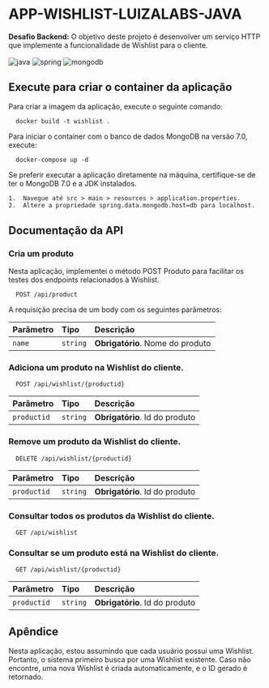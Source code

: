# APP-WISHLIST-LUIZALABS-JAVA

**Desafio Backend:** O objetivo deste projeto é desenvolver um serviço HTTP que implemente a funcionalidade de Wishlist para o cliente.

<div style="display: inline_block">

  <img align="center" alt="java" src="https://img.shields.io/badge/Java-ED8B00?style=for-the-badge&logo=java&logoColor=white" />
  <img align="center" alt="spring" src="https://img.shields.io/badge/Spring-6DB33F?style=for-the-badge&logo=spring&logoColor=white" />
  <img align="center" alt="mongodb" src="https://img.shields.io/badge/MongoDB-47A248?style=for-the-badge&logo=mongodb&logoColor=white" />

</div>

## Execute para criar o container da aplicação

Para criar a imagem da aplicação, execute o seguinte comando:

```
  docker build -t wishlist .
```

Para iniciar o container com o banco de dados MongoDB na versão 7.0, execute:

```
  docker-compose up -d
```
Se preferir executar a aplicação diretamente na máquina, certifique-se de ter o MongoDB 7.0 e a JDK instalados.

	1.	Navegue até src > main > resources > application.properties.
	2.	Altere a propriedade spring.data.mongodb.host=db para localhost.

## Documentação da API

### Cria um produto

Nesta aplicação, implementei o método POST Produto para facilitar os testes dos endpoints relacionados à Wishlist.

```
  POST /api/product
```
A requisição precisa de um body com os seguintes parâmetros:

| Parâmetro   | Tipo       | Descrição                           |
| :---------- | :--------- | :---------------------------------- |
| `name` | `string` | **Obrigatório**. Nome do produto |

### Adiciona um produto na Wishlist do cliente.

```
  POST /api/wishlist/{productid}
```

| Parâmetro   | Tipo       | Descrição                           |
| :---------- | :--------- | :---------------------------------- |
| `productid` | `string` | **Obrigatório**. Id do produto |

### Remove um produto da Wishlist do cliente.

```
  DELETE /api/wishlist/{productid}
```

| Parâmetro   | Tipo       | Descrição                           |
| :---------- | :--------- | :---------------------------------- |
| `productid` | `string` | **Obrigatório**. Id do produto |

### Consultar todos os produtos da Wishlist do cliente.

```
  GET /api/wishlist
```

### Consultar se um produto está na Wishlist do cliente.

```
  GET /api/wishlist/{productid}
```

| Parâmetro   | Tipo       | Descrição                           |
| :---------- | :--------- | :---------------------------------- |
| `productid` | `string` | **Obrigatório**. Id do produto |

## Apêndice

Nesta aplicação, estou assumindo que cada usuário possui uma Wishlist. Portanto, o sistema primeiro busca por uma Wishlist existente. Caso não encontre, uma nova Wishlist é criada automaticamente, e o ID gerado é retornado.
